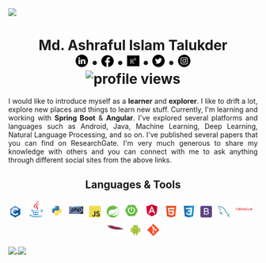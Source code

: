 <img src="images/Streaming.gif">
<h1 align = "center">Md. Ashraful Islam Talukder<br> <a href = "https://www.linkedin.com/in/ashraful-talukder/" title = "Connect with me on LinkedIn"><img src = "images/linkedin.png" width = "25px" height = "25px"></a> • <a href = "https://www.facebook.com/ash.talukder/" title = "Follow me on Facebook"><img src = "images/facebook-circular-logo.png" width = "25px" height = "24px"></a> • <a href = "https://www.researchgate.net/profile/Md_Talukder11" title = "find me on ResearchGate"><img src = "images/rg.svg" width = "25px" height = "25px"></a> • <a href = "https://twitter.com/ash_talukder" title = "Follow me on Twitter"><img src = "images/twitter.png" width = "25px" height = "25px"></a> • <a href = "https://www.instagram.com/ashraful_talukder/" title = "Follow me on Instagram"><img src = "images/instagram.png" width = "25px" height = "25px"></a><br><img src="https://gpvc.arturio.dev/ashraful-talukder" alt="profile views"></h1>


<p align = "justify">I would like to introduce myself as a <b>learner</b> and <b>explorer</b>. I like to drift a lot, explore new places and things to learn new stuff. Currently, I'm learning and working with <b>Spring Boot</b> & <b>Angular</b>. I've explored several platforms and languages such as Android, Java, Machine Learning, Deep Learning, Natural Language Processing, and so on. I've published several papers that you can find on ResearchGate. I'm very much generous to share my knowledge with others and you can connect with me to ask anything through different social sites from the above links.</p>



<h2 align = "center">Languages & Tools</h2>
<div align = "center">
  <img src = "images/language/c-original.svg" title="C" width = "24px"> &nbsp;
  <img src = "images/language/java-original.svg" title="java" width = "36px"> &nbsp;
  <img src = "images/language/python-original.svg" title="Python" width = "24px"> &nbsp;
  <img src = "images/language/php-original.svg" title="php" width = "30px"> &nbsp;
  <img src = "images/language/javascript-original.svg" title="JavaScript" width = "24px"> &nbsp;
  <img src= "images/language/springio-icon.svg" title="Spring" width = "24px"> &nbsp;
  <img src= "images/language/spring-boot.png" title="Spring Boot" width = "28px">  &nbsp;
  <img src = "images/language/angular.svg" title="Angular" width = "30px"> &nbsp;
  <img src = "images/language/html5-original.svg" title="HTML5" width = "24px"> &nbsp;
  <img src = "images/language/css3-original.svg" title="CSS3" width = "24px"> &nbsp;
  <img src = "images/language/bootstrap-plain.svg" title="Bootstrap" width = "24px"> &nbsp;
  <img src = "images/language/mysql-original.svg" title="MySQL" width = "24px"> &nbsp;
  <img src = "images/language/oracle-original.svg" title="Oracle" width = "34px"> &nbsp;
  <img src = "images/language/apache-original.svg" title="Apache" width = "34px"> &nbsp;
  <img src = "images/language/android-original.svg" title="Android" width = "24px"> &nbsp;
  <img src = "images/language/git-original.svg" title="Git" width = "24px">
</div>

<br>
<a href = "https://github.com/ashraful-talukder/github-readme-stats">
  <img src = "https://github-readme-stats.vercel.app/api/top-langs/?username=ashraful-talukder&layout=compact&theme=vue&langs_count=6" align = "center">
</a>

<a href = "https://github.com/ashraful-talukder/github-readme-stats">
  <img src = "https://github-readme-stats.vercel.app/api?username=ashraful-talukder&show_icons=true&count_private=true&theme=vue" align = "center">
</a>
